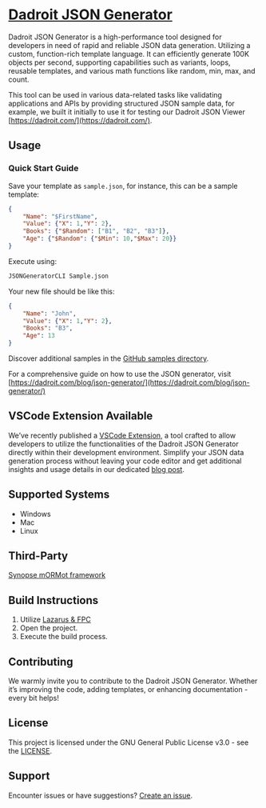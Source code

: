 # [Dadroit JSON Generator](https://dadroit.com/)

Dadroit JSON Generator is a high-performance tool designed for developers in need of rapid and reliable JSON data generation. Utilizing a custom, function-rich template language. It can efficiently generate 100K objects per second, supporting capabilities such as variants, loops, reusable templates, and various math functions like random, min, max, and count.

This tool can be used in various data-related tasks like validating applications and APIs by providing structured JSON sample data, for example, we built it initially to use it for testing our Dadroit JSON Viewer [https://dadroit.com/](https://dadroit.com/).

## **Usage**

### **Quick Start Guide**

Save your template as `sample.json`, for instance, this can be a sample template:

```json
{
    "Name": "$FirstName",
    "Value": {"X": 1,"Y": 2},
    "Books": {"$Random": ["B1", "B2", "B3"]},
    "Age": {"$Random": {"$Min": 10,"$Max": 20}}
}
```

Execute using:

```bash
JSONGeneratorCLI Sample.json
```

Your new file should be like this:

```json
{
    "Name": "John",
    "Value": {"X": 1,"Y": 2},
    "Books": "B3",
    "Age": 13
}
```

Discover additional samples in the [GitHub samples directory](https://github.com/DadroitOrganization/Generator/tree/main/Samples).

For a comprehensive guide on how to use the JSON generator, visit [https://dadroit.com/blog/json-generator/](https://dadroit.com/blog/json-generator/)

## **VSCode Extension Available**

We’ve recently published a [VSCode Extension](https://github.com/DadroitOrganization/JSONGeneratorExtension.git), a tool crafted to allow developers to utilize the functionalities of the Dadroit JSON Generator directly within their development environment. Simplify your JSON data generation process without leaving your code editor and get additional insights and usage details in our dedicated [blog post](https://dadroit.com/blog/json-generator/).

## **Supported Systems**

- Windows
- Mac
- Linux

## **Third-Party**

[Synopse mORMot framework](https://github.com/synopse/mORMot2)

## **Build Instructions**

1. Utilize [Lazarus & FPC](https://www.lazarus-ide.org/)
2. Open the project.
3. Execute the build process.

## **Contributing**

We warmly invite you to contribute to the Dadroit JSON Generator. Whether it’s improving the code, adding templates, or enhancing documentation - every bit helps! 

## **License**

This project is licensed under the GNU General Public License v3.0 - see the [LICENSE](https://github.com/DadroitOrganization/Generator/blob/main/LICENSE.txt).

## **Support**

Encounter issues or have suggestions? [Create an issue](https://github.com/DadroitOrganization/Generator/issues).
